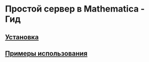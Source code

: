 # Простой сервер в Mathematica - Гид

## [Установка](../Tutorials/Installation.md)
## [Примеры использования](../Tutorials/ExampleOfUse.md)
